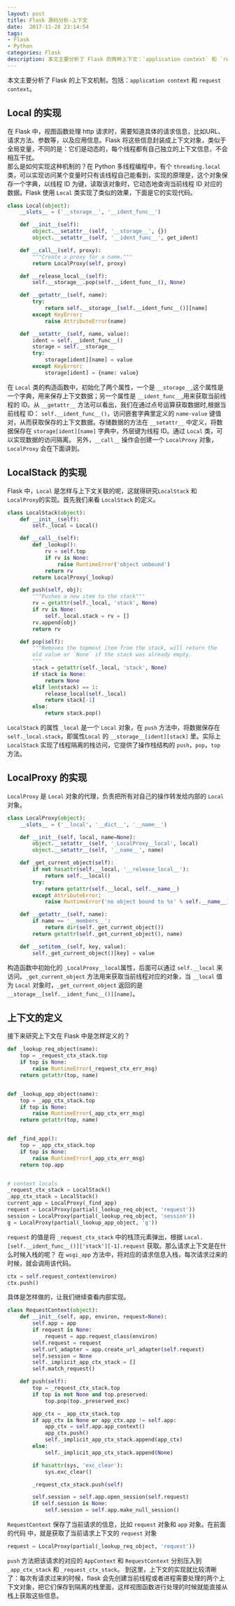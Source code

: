 ```yaml
---
layout: post
title: Flask 源码分析-上下文
date:  2017-11-28 23:14:54 
tags:
- Flask
- Python
categories: Flask
description: 本文主要分析了 Flask 的两种上下文：`application context` 和 `request context`。
---
```

本文主要分析了 Flask 的上下文机制，包括：`application context` 和 `request context`。  
## Local 的实现
在 Flask 中，视图函数处理 http 请求时，需要知道具体的请求信息，比如URL、请求方法、参数等，以及应用信息。Flask 将这些信息封装成上下文对象，类似于全局变量，不同的是：它们是动态的，每个线程都有自己独立的上下文信息，不会相互干扰。  
那么是如何实现这种机制的？在 Python 多线程编程中，有个 `threading.local` 类，可以实现访问某个变量时只有该线程自己能看到，实现的原理是，这个对象保存一个字典，以线程 ID 为键，读取该对象时，它动态地查询当前线程 ID 对应的数据。Flask 使用 `Local` 类实现了类似的效果，下面是它的实现代码。  

```python
class Local(object):
    __slots__ = ('__storage__', '__ident_func__')

    def __init__(self):
        object.__setattr__(self, '__storage__', {})
        object.__setattr__(self, '__ident_func__', get_ident)

    def __call__(self, proxy):
        """Create a proxy for a name."""
        return LocalProxy(self, proxy)

    def __release_local__(self):
        self.__storage__.pop(self.__ident_func__(), None)

    def __getattr__(self, name):
        try:
            return self.__storage__[self.__ident_func__()][name]
        except KeyError:
            raise AttributeError(name)

    def __setattr__(self, name, value):
        ident = self.__ident_func__()
        storage = self.__storage__
        try:
            storage[ident][name] = value
        except KeyError:
            storage[ident] = {name: value}

```
在 `Local` 类的构造函数中，初始化了两个属性，一个是 `__storage__`,这个属性是一个字典，用来保存上下文数据；另一个属性是 `__ident_func__`,用来获取当前线程的 ID。从 `__getattr__` 方法可以看出，我们在通过点号运算获取数据时,根据当前线程 ID： `self.__ident_func__()`，访问嵌套字典里定义的 `name-value` 键值对，从而获取保存的上下文数据。存储数据的方法在 `__setattr__` 中定义，将数据保存在 `storage[ident][name]` 字典中，外层键为线程 ID。通过 `Local` 类，可以实现数据的访问隔离。
另外，`__call__` 操作会创建一个 `LocalProxy` 对象，`LocalProxy` 会在下面讲到。
## LocalStack 的实现
Flask 中，`Local` 是怎样与上下文关联的呢，这就得研究`LocalStack` 和 `LocalProxy`的实现。首先我们来看 `LocalStack` 的定义。   
```python
class LocalStack(object):
    def __init__(self):
        self._local = Local()

    def __call__(self):
        def _lookup():
            rv = self.top
            if rv is None:
                raise RuntimeError('object unbound')
            return rv
        return LocalProxy(_lookup)

    def push(self, obj):
        """Pushes a new item to the stack"""
        rv = getattr(self._local, 'stack', None)
        if rv is None:
            self._local.stack = rv = []
        rv.append(obj)
        return rv

    def pop(self):
        """Removes the topmost item from the stack, will return the
        old value or `None` if the stack was already empty.
        """
        stack = getattr(self._local, 'stack', None)
        if stack is None:
            return None
        elif len(stack) == 1:
            release_local(self._local)
            return stack[-1]
        else:
            return stack.pop()
```
`LocalStack` 的属性 `_local` 是一个 `Local` 对象，在 `push` 方法中，将数据保存在 `self._local.stack`，即属性`Local` 的 `__storage__[ident][stack]` 里。实际上  `LocalStack` 实现了线程隔离的栈访问，它提供了操作栈结构的 `push`，`pop`，`top` 方法。   
## LocalProxy 的实现
`LocalProxy` 是 `Local` 对象的代理，负责把所有对自己的操作转发给内部的 `Local` 对象。 

```python
class LocalProxy(object):
    __slots__ = ('__local', '__dict__', '__name__')

    def __init__(self, local, name=None):
        object.__setattr__(self, '_LocalProxy__local', local)
        object.__setattr__(self, '__name__', name)

    def _get_current_object(self):
        if not hasattr(self.__local, '__release_local__'):
            return self.__local()
        try:
            return getattr(self.__local, self.__name__)
        except AttributeError:
            raise RuntimeError('no object bound to %s' % self.__name__)

    def __getattr__(self, name):
        if name == '__members__':
            return dir(self._get_current_object())
        return getattr(self._get_current_object(), name)

    def __setitem__(self, key, value):
        self._get_current_object()[key] = value
```
构造函数中初始化的 `_LocalProxy__local`属性，后面可以通过 `self.__local` 来访问。`_get_current_object` 方法用来获取当前线程对应的对象，当 `__local` 值为 `Local` 对象时，`_get_current_object` 返回的是`__storage__[self.__ident_func__()][name]`。
## 上下文的定义
接下来研究上下文在 Flask 中是怎样定义的？
```python
def _lookup_req_object(name):
    top = _request_ctx_stack.top
    if top is None:
        raise RuntimeError(_request_ctx_err_msg)
    return getattr(top, name)


def _lookup_app_object(name):
    top = _app_ctx_stack.top
    if top is None:
        raise RuntimeError(_app_ctx_err_msg)
    return getattr(top, name)


def _find_app():
    top = _app_ctx_stack.top
    if top is None:
        raise RuntimeError(_app_ctx_err_msg)
    return top.app


# context locals
_request_ctx_stack = LocalStack()
_app_ctx_stack = LocalStack()
current_app = LocalProxy(_find_app)
request = LocalProxy(partial(_lookup_req_object, 'request'))
session = LocalProxy(partial(_lookup_req_object, 'session'))
g = LocalProxy(partial(_lookup_app_object, 'g'))
```
`request` 的值是将 `_request_ctx_stack` 中的栈顶元素弹出，根据 `Local.[self.__ident_func__()]['stack'][-1].request` 获取。那么请求上下文是在什么时候入栈的呢？
在 `wsgi_app` 方法中，将对应的请求信息入栈，每次请求过来的时候，就会调用该代码。
```python
ctx = self.request_context(environ)
ctx.push()
```
具体是怎样做的，让我们继续查看内部实现。
```python
class RequestContext(object):
    def __init__(self, app, environ, request=None):
        self.app = app
        if request is None:
            request = app.request_class(environ)
        self.request = request
        self.url_adapter = app.create_url_adapter(self.request)
        self.session = None
        self._implicit_app_ctx_stack = []
        self.match_request()

    def push(self):
        top = _request_ctx_stack.top
        if top is not None and top.preserved:
            top.pop(top._preserved_exc)

        app_ctx = _app_ctx_stack.top
        if app_ctx is None or app_ctx.app != self.app:
            app_ctx = self.app.app_context()
            app_ctx.push()
            self._implicit_app_ctx_stack.append(app_ctx)
        else:
            self._implicit_app_ctx_stack.append(None)

        if hasattr(sys, 'exc_clear'):
            sys.exc_clear()

        _request_ctx_stack.push(self)

        self.session = self.app.open_session(self.request)
        if self.session is None:
            self.session = self.app.make_null_session()
```
`RequestContext` 保存了当前请求的信息，比如 `request` 对象和 `app` 对象。在前面的代码
中，就是获取了当前请求上下文的 `request` 对象
```python
request = LocalProxy(partial(_lookup_req_object, 'request'))
```
`push` 方法把该请求的对应的 `AppContext` 和 `RequestContext` 分别压入到 `_app_ctx_stack` 和 `_request_ctx_stack`。
到这里，上下文的实现就比较清晰了：每次有请求过来的时候，flask 会先创建当前线程或者进程需要处理的两个上下文对象，把它们保存到隔离的栈里面，这样视图函数进行处理的时候就能直接从栈上获取这些信息。